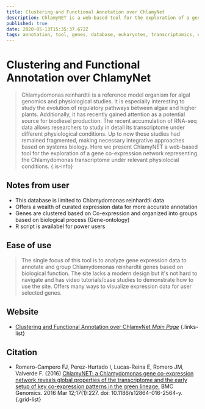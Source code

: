 ```yaml
---
title: Clustering and Functional Annotation over ChlamyNet
description: ChlamyNET is a web-based tool for the exploration of a gene co-expression network representing the Chlamydomonas transcriptome under relevant physiolocial conditions.
published: true
date: 2020-05-13T15:35:37.672Z
tags: annotation, tool, genes, database, eukaryotes, transcriptomics, co-expression, gene expression
---
```


# Clustering and Functional Annotation over ChlamyNet

>Chlamydomonas reinhardtii is a reference model organism for algal genomics and physiological studies. It is especially interesting to study the evolution of regulatory pathways between algae and higher plants. Additionally, it has recently gained attention as a potential source for biodiesel production. The recent accumulation of RNA-seq data allows researchers to study in detail its transcriptome under different physiological conditions. Up to now these studies had remained fragmented, making necessary integrative approaches based on systems biology. Here we present ChlamyNET a web-based tool for the exploration of a gene co-expression network representing the Chlamydomonas transcriptome under relevant physiolocial conditions.
{.is-info}

## Notes from user
- This database is limited to Chlamydomonas reinhardtii data
- Offers a wealth of curated expression data for more accurate annotation
- Genes are clustered based on Co-expression and organized into groups based on biological process (Gene-ontology)
- R script is availabel for power users

## Ease of use
> The single focus of this tool is to analyze gene expression data to annotate and group Chlamydomonas reinhardtii genes based on biological function. The site lacks a modern design but it's not hard to navigate and has video tutorials/case studies to demonstrate how to use the site. Offers many ways to visualize expression data for user selected genes.

## Website

- [Clustering and Functional Annotation over ChlamyNet  *Main Page*](http://viridiplantae.ibvf.csic.es/ChlamyNet/clusters.html)
{.links-list}

## Citation

- Romero-Campero FJ, Perez-Hurtado I, Lucas-Reina E, Romero JM, Valverde F. (2016) [ChlamyNET: a Chlamydomonas gene co-expression network reveals global properties of the transcriptome and the early setup of key co-expression patterns in the green lineage.](https://bmcgenomics.biomedcentral.com/articles/10.1186/s12864-016-2564-y) BMC Genomics. 2016 Mar 12;17(1):227. doi: 10.1186/s12864-016-2564-y.
{.grid-list}